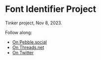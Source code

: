 # Font Identifier Project

Tinker project, Nov 8, 2023.

Follow along:
- [On Pebble.social](https://pebble.social/@gabor/111376050835874755)
- [On Threads.net](https://www.threads.net/@gaborcselle/post/CzZJpJCpxTz)
- [On Twitter](https://twitter.com/gabor/status/1722300841691103467)
